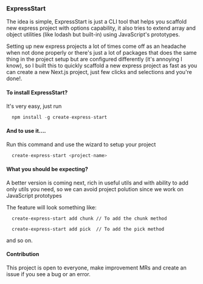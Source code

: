 ### ExpressStart

The idea is simple, ExpressStart is just a CLI tool that helps you scaffold new express project with options capability,
it also tries to extend array and object utilities (like lodash but built-in) using JavaScript's prototypes.

Setting up new express projects a lot of times come off as an headache when not done properly or there's just a lot of packages that does the same thing
in the project setup but are configured differently (it's annoying I know), so I built this to quickly scaffold a new express project as fast as you can create a new Next.js project, just few clicks and selections and you're done!.

#### To install ExpressStart?

It's very easy, just run

```ts
  npm install -g create-express-start
```

#### And to use it....

Run this command and use the wizard to setup your project

```ts
  create-express-start <project-name>
```

#### What you should be expecting?

A better version is coming next, rich in useful utils and with ability to add only utils you need, so we can avoid project polution since we work on JavaScript prototypes

The feature will look something like:

```
  create-express-start add chunk // To add the chunk method

  create-express-start add pick  // To add the pick method
```

and so on.

#### Contribution

This project is open to everyone, make improvement MRs and create an issue if you see a bug or an error.
